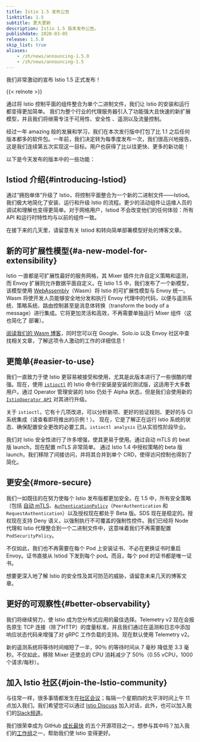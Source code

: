 ```yaml
---
title: Istio 1.5 发布公告
linktitle: 1.5
subtitle: 更大更新
description: Istio 1.5 版本发布公告。
publishdate: 2020-03-05
release: 1.5.0
skip_list: true
aliases:
    - /zh/news/announcing-1.5.0
    - /zh/news/announcing-1.5
---
```


我们非常激动的宣布 Istio 1.5 正式发布！

{{< relnote >}}

通过将 Istio 控制平面的组件整合为单个二进制文件，我们让 Istio 的安装和运行都变得更加简单。
我们为整个行业的代理服务器引入了功能强大且快速的新扩展模型，并且我们将继需专注于可用性、安全性 、遥测以及流量控制。

经过一年 amazing 般的发展和学习，我们在本次发行版中打包了比 1.1 之后任何版本都多的软件包。一年前，我们决定转为每季度发布一次，我们很高兴地报告，这是我们连续第五次实现这一目标。用户也获得了比以往更快、更多的新功能！

以下是今天发布的版本中的一些功能：

## Istiod 介绍{#introducing-Istiod}

通过“拥抱单体”升级了 Istio，将控制平面整合为一个新的二进制文件——Istiod。我们极大地简化了安装、运行和升级 Istio 的流程。更少的活动组件让运维人员的调试和理解也变得更简单。对于网格用户，Istiod 不会改变他们的任何体验：所有 API 和运行时特性均与以前的组件一致。

在接下来的几天里，请留意有关 Istiod 和转向简单部署模型好处的博客文章。

## 新的可扩展性模型{#a-new-model-for-extensibility}

Istio 一直都是可扩展性最好的服务网格，其 Mixer 插件允许自定义策略和遥测，而 Envoy 扩展则允许数据平面自定义。在 Istio 1.5 中，我们发布了一个新模型，该模型使用 [WebAssembly](https://webassembly.org/)（Wasm）将 Istio 的可扩展性模型与 Envoy 统一。Wasm 将使开发人员能够安全地分发和执行 Envoy 代理中的代码，以便与遥测系统、策略系统、路由控制甚至是消息体转换（transform the body of a message）进行集成。它将更加灵活和高效，不再需要单独运行 Mixer 组件（这也简化了
部署）。

[阅读我们的 Wasm 博客](/zh/blog/2020/wasm-announce/)，同时您可以在 Google、Solo.io 以及 Envoy 社区中查找相关文章，了解这项令人激动的工作的详细信息！

## 更简单{#easier-to-use}

我们一直致力于使 Istio 更容易被接受和使用，尤其是此版本进行了一些很酷的增强。现在，使用 [`istioctl`](/zh/docs/reference/commands/istioctl) 的 Istio 命令行安装是安装的测试版，这适用于大多数用户。通过 Operator 管理安装的 Istio 仍处于 Alpha 状态，但是我们会使用新的 [`IstioOperator API`](/zh/docs/reference/config/istio.operator.v1alpha1/) 对其进行升级。

关于 `istioctl`，它有十几项改进，可以分析新项、更好的验证规则、更好的与 CI 系统集成（请查看即将推出的示例！）。
现在，它是了解正在运行 Istio 系统的状态、确保配置安全更改的必要工具。`istioctl analysis` 已从实验性阶段毕业。

我们对 Istio 安全性进行了许多增强，使其更易于使用。通过自动 mTLS 的 beat 版 launch，现在配置 mTLS 非常简单。
通过 Istio 1.4 中授权策略的 beta 版 launch，我们移除了间接访问，并将其合并到单个 CRD，使得访问控制也得到了简化。

## 更安全{#more-secure}

我们一如既往的在努力使每个 Istio 发布版都更加安全。在 1.5 中，所有安全策略（包括 [自动 mTLS](/zh/docs/tasks/security/authentication/auto-mtls/)、[`AuthenticationPolicy`](/zh/docs/reference/config/security/istio.authentication.v1alpha1/)（`PeerAuthentication` 和 `RequestAuthentication`）以及授权现在都处于 Beta 版。SDS 现在是稳定的。授权现在支持 Deny 语义，以强制执行不可覆盖的强制性控件。我们已经将 Node 代理和 Istio 代理整合到一个二进制文件中，这意味着我们不再需要配置 `PodSecurityPolicy`。

不仅如此，我们也不再需要在每个 Pod 上安装证书、不必在更换证书时重启 Envoy。证书直接从 Istiod 下发到每个 pod。而且，每个 pod 的证书都是唯一证书。

想要更深入地了解 Istio 的安全性及其可防范的威胁，请留意未来几天的博客文章。

## 更好的可观察性{#better-observability}

我们将继续努力，使 Istio 成为您分布式应用的最佳选择。Telemetry v2 现在会报告原生 TCP 连接（除了HTTP）的度量标准，并且我们通过在遥测和日志中添加响应状态代码来增强了对 gRPC 工作负载的支持。现在默认使用 Telemetry v2。

新的遥测系统将等待时间缩短了一半，90％ 的等待时间从 7 毫秒 降低至 3.3 毫秒。不仅如此，移除 Mixer 还使总的 CPU 消耗减少了 50％（0.55 vCPU，1000 个请求/每秒）。

## 加入 Istio 社区{#join-the-Istio-community}

与往常一样，很多事情都发生在[社区会议](https://github.com/istio/community#community-meeting)；每隔一个星期四的太平洋时间上午 11 点加入我们。我们希望您可以通过 [Istio Discuss](https://discuss.istio.io) 加入对话，此外，也可以加入我们的[Slack频道](https://istio.slack.com)。

我们很荣幸成为 GitHub [成长最快](https://octoverse.github.com/#top-and-trending-projects) 的五个开源项目之一。想参与其中吗？加入我们的[工作组](https://github.com/istio/community/blob/master/WORKING-GROUPS.md)之一，帮助我们使 Istio 变得更好。
